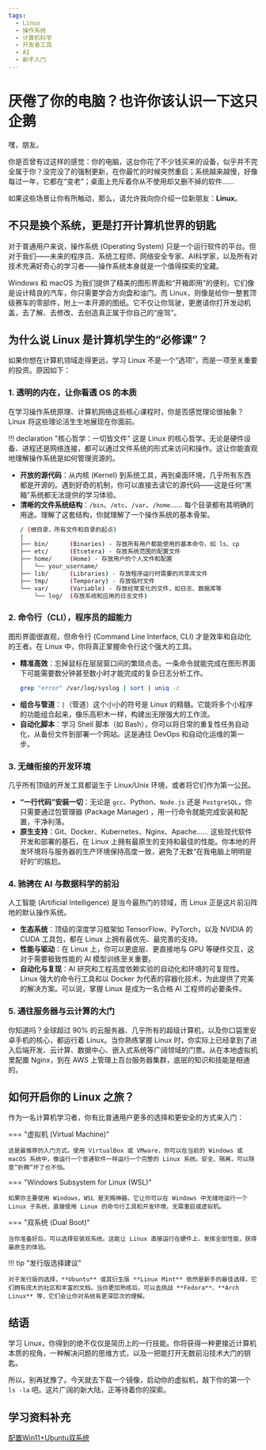 ```yaml
---
tags:
  - Linux
  - 操作系统
  - 计算机科学
  - 开发者工具
  - AI
  - 新手入门
---
```


# 厌倦了你的电脑？也许你该认识一下这只企鹅

嘿，朋友。

你是否曾有过这样的感觉：你的电脑，这台你花了不少钱买来的设备，似乎并不完全属于你？没完没了的强制更新，在你最忙的时候突然重启；系统越来越慢，好像每过一年，它都在“变老”；桌面上充斥着你从不使用却又删不掉的软件……

如果这些场景让你有所触动，那么，请允许我向你介绍一位新朋友：**Linux**。

## 不只是换个系统，更是打开计算机世界的钥匙

对于普通用户来说，操作系统 (Operating System) 只是一个运行软件的平台。但对于我们——未来的程序员、系统工程师、网络安全专家、AI科学家，以及所有对技术充满好奇心的学习者——操作系统本身就是一个值得探索的宝藏。

Windows 和 macOS 为我们提供了精美的图形界面和“开箱即用”的便利，它们像是设计精良的汽车，你只需要学会方向盘和油门。而 Linux，则像是给你一整套顶级赛车的零部件，附上一本开源的图纸。它不仅让你驾驶，更邀请你打开发动机盖，去了解、去修改、去创造真正属于你自己的“座驾”。

## 为什么说 Linux 是计算机学生的“必修课”？

如果你想在计算机领域走得更远，学习 Linux 不是一个“选项”，而是一项至关重要的投资。原因如下：

### 1. 透明的内在，让你看透 OS 的本质

在学习操作系统原理、计算机网络这些核心课程时，你是否感觉理论很抽象？Linux 将这些理论活生生地展现在你面前。

!!! declaration "核心哲学：一切皆文件"
    这是 Linux 的核心哲学。无论是硬件设备、进程还是网络连接，都可以通过文件系统的形式来访问和操作。这让你能直观地理解操作系统是如何管理资源的。

* **开放的源代码**：从内核 (Kernel) 到系统工具，再到桌面环境，几乎所有东西都是开源的。遇到好奇的机制，你可以直接去读它的源代码——这是任何“黑箱”系统都无法提供的学习体验。
* **清晰的文件系统结构**：`/bin`、`/etc`、`/var`、`/home`…… 每个目录都有其明确的用途。理解了这套结构，你就理解了一个操作系统的基本骨架。
    ```bash title="Linux 文件系统结构示例 (简化)"
    / (根目录，所有文件和目录的起点)
    |
    ├── bin/      (Binaries) - 存放所有用户都能使用的基本命令，如 ls、cp
    ├── etc/      (Etcetera) - 存放系统范围的配置文件
    ├── home/     (Home) - 存放用户的个人文件和配置
    │   └── your_username/
    ├── lib/      (Libraries) - 存放程序运行时需要的共享库文件
    ├── tmp/      (Temporary) - 存放临时文件
    └── var/      (Variable) - 存放经常变化的文件，如日志、数据库等
        └── log/  (存放系统和应用的日志文件)
    ```

### 2. 命令行（CLI），程序员的超能力

图形界面很直观，但命令行 (Command Line Interface, CLI) 才是效率和自动化的王者。在 Linux 中，你将真正掌握命令行这个强大的工具。

* **精准高效**：忘掉鼠标在层层窗口间的繁琐点击。一条命令就能完成在图形界面下可能需要数分钟甚至数小时才能完成的复杂日志分析工作。
    ```bash title="命令组合示例"
    grep "error" /var/log/syslog | sort | uniq -c
    ```
* **组合与管道**：`|`（管道）这个小小的符号是 Linux 的精髓。它能将多个小程序的功能组合起来，像乐高积木一样，构建出无限强大的工作流。
* **自动化脚本**：学习 Shell 脚本（如 Bash），你可以将日常的重复性任务自动化，从备份文件到部署一个网站。这是通往 DevOps 和自动化运维的第一步。

### 3. 无缝衔接的开发环境

几乎所有顶级的开发工具都诞生于 Linux/Unix 环境，或者将它们作为第一公民。

* **“一行代码”安装一切**：无论是 `gcc`、Python、`Node.js` 还是 `PostgreSQL`，你只需要通过包管理器 (Package Manager) ，用一行命令就能完成安装和配置，干净利落。
* **原生支持**：Git、Docker、Kubernetes、Nginx、Apache…… 这些现代软件开发和部署的基石，在 Linux 上拥有最原生的支持和最佳的性能。你本地的开发环境将与服务器的生产环境保持高度一致，避免了无数“在我电脑上明明是好的”的尴尬。

### 4. 驰骋在 AI 与数据科学的前沿

人工智能 (Artificial Intelligence) 是当今最热门的领域，而 Linux 正是这片前沿阵地的默认操作系统。

* **生态系统**：顶级的深度学习框架如 TensorFlow、PyTorch，以及 NVIDIA 的 CUDA 工具包，都在 Linux 上拥有最优先、最完善的支持。
* **性能与驱动**：在 Linux 上，你可以更底层、更直接地与 GPU 等硬件交互，这对于需要极致性能的 AI 模型训练至关重要。
* **自动化与复现**：AI 研究和工程高度依赖实验的自动化和环境的可复现性。Linux 强大的命令行工具和以 Docker 为代表的容器化技术，为此提供了完美的解决方案。可以说，掌握 Linux 是成为一名合格 AI 工程师的必要条件。

### 5. 通往服务器与云计算的大门

你知道吗？全球超过 90% 的云服务器、几乎所有的超级计算机，以及你口袋里安卓手机的核心，都运行着 Linux。当你熟练掌握 Linux 时，你实际上已经拿到了进入后端开发、云计算、数据中心、嵌入式系统等广阔领域的门票。从在本地虚拟机里配置 Nginx，到在 AWS 上管理上百台服务器集群，底层的知识和技能是相通的。

## 如何开启你的 Linux 之旅？

作为一名计算机学习者，你有比普通用户更多的选择和更安全的方式来入门：

=== "虚拟机 (Virtual Machine)"

    这是最推荐的入门方式。使用 VirtualBox 或 VMware，你可以在当前的 Windows 或 macOS 系统中，像运行一个普通软件一样运行一个完整的 Linux 系统。安全、隔离，可以随意“折腾”坏了也不怕。

=== "Windows Subsystem for Linux (WSL)"

    如果你主要使用 Windows，WSL 是天赐神器。它让你可以在 Windows 中无缝地运行一个 Linux 子系统，直接使用 Linux 的命令行工具和开发环境，无需重启或虚拟机。

=== "双系统 (Dual Boot)"

    当你准备好后，可以选择安装双系统。这能让 Linux 直接运行在硬件上，发挥全部性能，获得最原生的体验。

!!! tip "发行版选择建议"

    对于发行版的选择，**Ubuntu** 或其衍生版 **Linux Mint** 依然是新手的最佳选择，它们拥有庞大的社区和丰富的文档。当你更加熟练后，可以去挑战 **Fedora**、**Arch Linux** 等，它们会让你对系统有更深层次的理解。

## 结语

学习 Linux，你得到的绝不仅仅是简历上的一行技能。你将获得一种更接近计算机本质的视角，一种解决问题的思维方式，以及一把能打开无数前沿技术大门的钥匙。

所以，别再犹豫了。今天就去下载一个镜像，启动你的虚拟机，敲下你的第一个 `ls -la` 吧。这片广阔的新大陆，正等待着你的探索。

## 学习资料补充
[配置Win11+Ubuntu双系统](https://blog.csdn.net/2404_87515476/article/details/144986500?spm=1001.2014.3001.5501)
